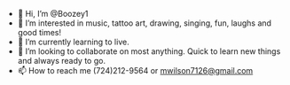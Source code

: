 - 👋 Hi, I’m @Boozey1
- 👀 I’m interested in music, tattoo art, drawing, singing, fun, laughs and good times!
- 🌱 I’m currently learning to live. 
- 💞️ I’m looking to collaborate on most anything. Quick to learn new things and always ready to go.
- 📫 How to reach me (724)212-9564 or mwilson7126@gmail.com

<!---
Boozey1/Boozey1 is a ✨ special ✨ repository because its `README.md` (this file) appears on your GitHub profile.
You can click the Preview link to take a look at your changes.
--->
